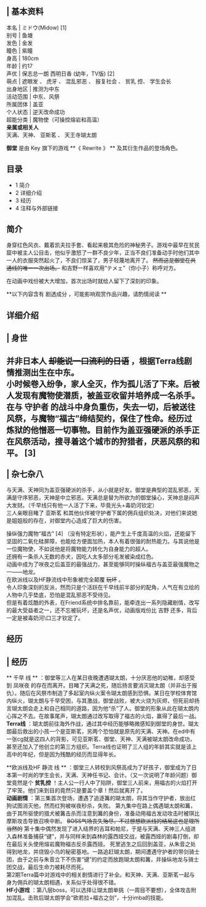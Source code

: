 |  **基本资料**  
---  
本名  |  ミドウ(Midow)  [1]   
别号  |  鱼塘   
发色  |  金发   
瞳色  |  紫瞳   
身高  |  180cm   
年龄  |  约17   
声优  |  保志总一朗  西明日香  (幼年，TV版)  [2]   
萌点  |  遮眼发  、  虎牙  、  混乱邪恶  、  报复社会  、  贫乳  控、  学生会长   
出身地区  |  推测为中东   
活动范围  |  中东、风祭   
所属团体  |  盖亚   
个人状态  |  逆天改命成功   
超能分类  |  魔物使（可操控熔岩和高温）   
**亲属或相关人**  
天满、天神、  亚斯茗  、  天王寺瑚太朗  
  
**御堂** 是由  Key  旗下的游戏 **《 Rewrite  》 ** 及其衍生作品的登场角色。

##  目录

  * 1  简介 
  * 2  详细介绍 
  * 3  经历 
  * 4  注释与外部链接 

##  简介

身穿红色风衣、戴着凯夫拉手套、看起来极其危险的神秘男子。游戏中最早在贫民窟中被主人公目击，他似乎激怒了一群不良少年，正当不良们准备动手时他们其中一人的衣服突然起火了，不良们惊呆了，男子轻蔑地离开了。
~~然而这是御堂在共通线的唯一一次出场。~~ 和吉野一样喜欢用“テメェ”（你小子）称呼对方。

在动画中戏份被大大增加，首次出场时就给人留下了深刻的印象。

**以下内容含有 剧透成分  ，可能影响观赏作品兴趣，请酌情阅读 **

##  详细介绍

|  身世  
---  
并非日本人 ~~却能说一口流利的日语~~ ，根据Terra线剧情推测出生在中东。 </br>
小时候卷入纷争，家人全灭，作为孤儿活了下来。后被人发现有魔物使潜质，被盖亚收留并培养成一名杀手。在与  守护者
的战斗中身负重伤，失去一切，后被送往风祭，与魔物“福古”缔结契约，保住了性命。经历过炼狱的他憎恶一切事物。目前作为盖亚强硬派的杀手正在风祭活动，搜寻着这个城市的狩猎者，厌恶风祭的和平。
[3]  </br>  
|  杂七杂八  
---  
与天满、天神同为盖亚强硬派的杀手，从小就是好友。御堂是典型的混乱邪恶，天满是守序邪恶，天神是中立邪恶。天满总是替为所欲为的御堂操心，天神总是闷声大发财。（千早线只有他一人活了下来，毕竟光头+毒奶河钦定）
</br> 三人亲眼目睹了  亚斯茗  和其他伙伴被守护者下属的佣兵组织处决，对他们来说她是姐姐般的存在，对御堂内心造成了巨大的伤害。 </br>

操纵强力魔物“福古”  [4]
（没有特定形状），能产生上千度高温的火焰，还能留下坚固的二氧化硅屏障，也能给方便面加热，本人有着很强的耐热能力。与其说他是一位魔物使，不如说他是将魔物能力转化为自身能力的超人。
</br> 还拥有一条杀人无数的赤犬，因吃人太多部分毛发被染成红色。 </br>
动画中成为了咲夜之后盖亚的最强战力，甚至能够同时操纵福古与盖亚最强魔物之一——地龙。 </br> 在欧派线以及HF静流线中形象被完全颠覆 ~~玩坏~~ 。
</br> 令人印象深刻的反派，然而只是个活跃在千早线前半部分的配角，人气在有立绘的人物中几乎垫底，恐怕是混乱邪恶不受待见。 </br>
但是有着炫酷的外表，在Friend系统中排名靠前，能牵连出一系列隐藏剧情，改写的最大受益者之一，还不忘被玩坏，还是名声优，动画版戏份比  吉野
还多，背后一定是被毒奶河\口三才钦定了。 </br>  
  
##  经历

|  经历  
---  
** 千早  线 ** ：御堂等三人在某日夜晚遭遇瑚太朗，十分厌恶他的幼稚，却感受到  凤咲夜
的存在而离开。目睹了天满之死，随后扬言要消灭瑚太朗（并非出于报仇）。随后在风祭市制造了多起室内纵火案令瑚太朗感到恐惧。某日在学校体育馆内纵火，瑚太朗与千早受困，与其激战，御堂战败，被大火烧为灰烬，但死前却扬言瑚太朗会走上和自己相同的道路，因为他“杀”了人。御堂的形象从此在瑚太朗内心挥之不去。在故事尾声，瑚太朗通过改写取得了福古的火焰，赢得了最后一战。
</br> **Terra线**
：瑚太朗前往海外作战，通过其中经历能够略微感知到御堂的身世。瑚太朗最后救出的小孩一个是亚斯茗，另两个恐怕就是原先的天满、天神。在ed中有一张cg就是这四人的背影，可见亚斯茗、御堂、天神、天满被瑚太朗改命成功，甚至还加入了他创立的第三方组织。Terra线也证明了三人组的年龄其实就是该上高中的年纪，但是因为残酷的经历而显得年长。
</br>

**欧派线及HF 静流  线 **
：御堂三人转校到风祭高成为了好孩子，御堂成为了日本第一时尚的学生会长，天满、天神任书记、会计。（又一次说明了年龄问题）御堂竟然是个 **贫乳控**
！主人公一行人中了陷阱，御堂三人前来，用福古的火焰打开了牢笼，他们来到目的竟然只是要盖个章！然后就离开了。 </br> **动画剧情**
：第三集首次登场，遭遇了追逐篝的瑚太朗，将其当作守护者，放出红狗试图消灭他，然而红狗被咲夜秒杀，失败。
第九集中在路上偶遇瑚太朗和篝，由于其所驱使的猎犬被篝击杀而注意到篝的身份，准备动用福古发动攻击时被琪比摩斯攻击导致召唤中断。
~~BOSS气场丧失殆尽，不过想想欧派线的结局这也是理所当然的~~
第十集中偶然发现了进入结界的吉耳和帕尼，于是与天满、天神三人组进入森林准备捕获“键”，并与同样来到森林的露西娅交战，被露西娅的剧毒打倒，却在最后关头使用熔岩魔物福古反杀露西娅。
死里逃生之后回到盖亚，从朱音之处得到地龙，并烧毁小鸟的秘密基地。一路追赶瑚太朗，期间遭遇守护者的带剑骑士团，由于之前与朱音立下不伤害“键”的约定而放跑瑚太朗和篝，并操纵地龙与骑士团交战，最后生命力被耗尽而死。
</br> 第2期Terra篇中对游戏中的相关剧情进行了补全。和天神、天满、亚斯茗一起与身为佣兵的瑚太朗相遇，关系似乎处得很不错。 </br>
**HF小游戏** ：第八层boss，可以选择让瑚太朗单挑（一周目不要想），全体攻击附加混乱。击败后瑚太朗学会“欧若拉+福古之剑”，十分imba的技能。
</br>  
  